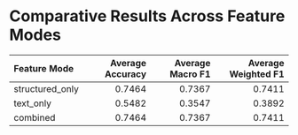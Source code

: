 # Comparative Results Across Feature Modes

| Feature Mode    |   Average Accuracy |   Average Macro F1 |   Average Weighted F1 |
|:----------------|-------------------:|-------------------:|----------------------:|
| structured_only |             0.7464 |             0.7367 |                0.7411 |
| text_only       |             0.5482 |             0.3547 |                0.3892 |
| combined        |             0.7464 |             0.7367 |                0.7411 |